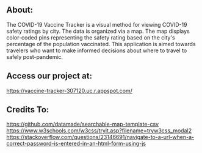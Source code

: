 ## About:
The COVID-19 Vaccine Tracker is a visual method for viewing COVID-19 safety ratings by city. 
The data is organized via a map. The map displays color-coded pins representing the safety rating based on the city's percentage of the population vaccinated. 
This application is aimed towards travelers who want to make informed decisions about where to travel to safely post-pandemic.

## Access our project at:
https://vaccine-tracker-307120.uc.r.appspot.com/

## Credits To:
https://github.com/datamade/searchable-map-template-csv <br />
https://www.w3schools.com/w3css/tryit.asp?filename=tryw3css_modal2 <br />
https://stackoverflow.com/questions/23146691/navigate-to-a-url-when-a-correct-password-is-entered-in-an-html-form-using-js <br />

